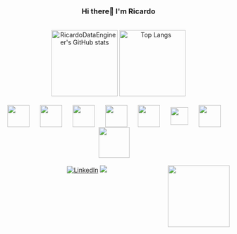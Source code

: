 <div style="text-align: center;">
    <h3>Hi there👋 I'm Ricardo</h3>

<!-- GitStatus/TopLangs -->
<div style="display: inline_block"><br>
    <img height="150em" src="https://github-readme-stats.vercel.app/api?username=RicardoDataEngineer&show_icons=true&theme=radical" alt="RicardoDataEngineer's GitHub stats" />
    <img height="150em" src="https://github-readme-stats.vercel.app/api/top-langs/?username=RicardoDataEngineer&theme=radical" alt="Top Langs" />

<div style="display: inline_block" align="center"><br>
        <img align="center" src="https://cdn.jsdelivr.net/gh/devicons/devicon@latest/icons/python/python-original.svg" height="50" width="50" style="margin-right: 20px;"/>
        <img align="center"src="https://cdn.jsdelivr.net/gh/devicons/devicon@latest/icons/java/java-original.svg" height="50" width="50" style="margin-right: 20px;" />
        <img align="center"src="https://cdn.jsdelivr.net/gh/devicons/devicon@latest/icons/mysql/mysql-original.svg" height="50" width="50" style="margin-right: 20px;" />
        <img align="center"src="https://cdn.jsdelivr.net/gh/devicons/devicon@latest/icons/postgresql/postgresql-original.svg" height="50" width="50" style="margin-right: 20px;"/>
        <img align="center"src="https://cdn.jsdelivr.net/gh/devicons/devicon@latest/icons/apachespark/apachespark-original.svg" height="50" width="50" style="margin-right: 20px;"/>
        <img align="center"src="https://cdn.jsdelivr.net/gh/devicons/devicon@latest/icons/apacheairflow/apacheairflow-original.svg" height="40" width="40" style="margin-right: 20px;"/>
        <img align="center"src="https://cdn.jsdelivr.net/gh/devicons/devicon@latest/icons/apachekafka/apachekafka-original.svg" height="50" width="50" style="margin-right: 20px;" />
        <img align="center"src="https://cdn.jsdelivr.net/gh/devicons/devicon@latest/icons/docker/docker-original.svg" height="70" width="70" style="margin-right: 20px;"/>
        
        
</div>
<div style="display: inline_block"><br>
        <a href="https://www.linkedin.com/in/ricardo-moreira-86039276" target="_blank"><img src="https://img.shields.io/badge/LinkedIn-0077B5?style=for-the-badge&logo=linkedin&logoColor=white" alt="LinkedIn"></a>
        <a href="https://www.youtube.com/@hicardomoreira" target="_blank"><img src="https://img.shields.io/badge/YouTube-FF0000?style=for-the-badge&logo=youtube&logoColor=white"></a>
        <img align="right"src="https://media.tenor.com/Q4qyZizrNGMAAAAi/thor-love-and-thunder-marvel-studios.gif" height="140" width="140"/>
        
    



          
          


          

          
